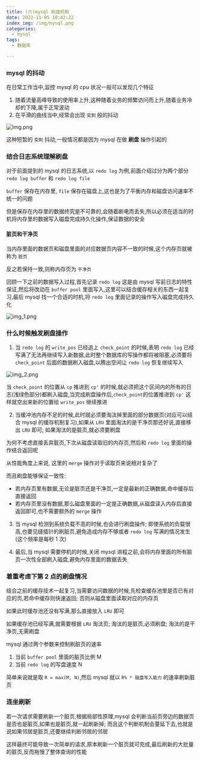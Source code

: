 ```yaml
---
title: (六)mysql 刷盘机制
date: 2022-11-05 10:42:22
index_img: /img/mysql.png
categories:
  - mysql
tags:
  - 数据库

---
```


### mysql 的抖动

在日常工作当中,监控 mysql 的 cpu 状况一般可以发现几个特征

1. 随着流量高峰导致的使用率上升,这种随着业务的频繁访问而上升,随着业务冷却的下降,属于正常波动
2. 在平滑的曲线当中,经常会出现 `突刺` 般的抖动

![img.png](https://tva1.sinaimg.cn/large/008vK57jgy1h7u37pk9brj30me05s3yx.jpg)

这种短暂的 `突刺` 抖动,一般情况都是因为 mysql 在做 **刷盘** 操作引起的

### 结合日志系统理解刷盘

对于前面提到的 mysql 的日志系统,以 `redo log` 为例,前面介绍过分为两个部分 `redo log buffer` 和 `redo log file`

`buffer` 保存在内存里, `file` 保存在磁盘上,这也是为了平衡内存和磁盘访问速率不统一的问题

但是保存在内存里的数据终究是不可靠的,会随着断电而丢失,所以必须在适当的时机将内存里的数据写入磁盘完成持久化操作,保证数据的安全

#### 脏页和干净页

当内存里面的数据页和磁盘里面的对应数据页内容不一致的时候,这个内存页就被称为 `脏页`

反之若保持一致,则称内存页为 `干净页`

回顾一下之前的数据写入过程,首先记录 `redo log` 这是由 mysql 写前日志的特性保证,然后将改动在 `buffer pool` 里面写入,这里可以结合缓存相关的东西一起复习,最后 mysql
找一个合适的时机,将 `redo log` 里面记录的操作写入磁盘完成持久化

![img_1.png](https://tva1.sinaimg.cn/large/008vK57jgy1h7u37w4jo6j30mt0d976q.jpg)

### 什么时候触发刷盘操作

1. 当 `redo log` 的 `write_pos` 已经追上 `check_point` 的时候,表明 `redo log` 已经写满了无法再继续写入新数据,此时整个数据库的写操作都将被阻塞,必须要将 `check_point` 后面的数据刷入磁盘,以腾出空间让 `redo log` 恢复继续写入

![img_2.png](https://tva1.sinaimg.cn/large/008vK57jgy1h7u38318laj30gb0fkace.jpg)

当 `check_point` 的位置从 `cp` 推进到 `cp'` 的时候,就必须把这个区间内的所有的日志(浅绿色部分)都刷入磁盘,当完成刷盘操作后,`check_point`的位置推进到 `cp'` 这样就空出来新的位置给 `write_pos` 继续推进

2. 当缓冲池内存不足的时候,此时就必须要淘汰掉里面的部分数据页(对应可以结合 mysql 的缓存机制复习),如果从 `LRU` 里面淘汰的是干净页那还好说,直接移出 `LRU` 即可; 如果淘汰的是脏页,就必须要刷盘

为何不考虑直接丢弃脏页,下次从磁盘读取旧的内存页,然后和 `redo log` 里面的操作结合返回呢

从性能角度上来说, 这里的 `merge` 操作对于读取页来说相对复杂了

而且刷盘能够保证一致性:

* 若内存页里有数据,无论是脏页还是干净页,一定是最新的正确数据,命中缓存后直接返回
* 若内存页里没有数据,那么磁盘里面的一定是正确数据,从磁盘读入内存后直接返回即可,也不需要额外的 `merge` 操作

3. 当 mysql 检测到系统负载不高的时候,也会进行刷盘操作; 即使系统的负载很高,也要见缝插针的刷脏页,避免造成内存不够或者 `redo log` 写满的情况发生(这个频率是每秒 1 次)

4. 最后,当 mysql 需要停机的时候,关闭 mysql 进程之前,会将内存里面的所有脏页一次性全部刷入磁盘,避免内存里面的数据丢失

### 着重考虑下第 2 点的刷盘情况

结合之前的缓存技术一起复习,当需要访问数据的时候,先检查缓存池里是否已有对应的页,若命中缓存则快速返回; 否则从磁盘里面读取对应的内存页

如果此时缓存池还没有写满,那么直接放入 `LRU` 即可

如果缓存池已经写满,就需要根据 `LRU` 淘汰页; 淘汰的是脏页,必须刷盘; 淘汰的是干净页,无需刷盘

mysql 通过两个参数来控制刷脏页的速率

1. 当前 `buffer pool` 里面的脏页比例 M
2. 当前 `redo log` 的写盘速度 N

简单来说就是取 `R = max(M, N)`,然后 mysql 就以 `R% * 磁盘写入能力` 的速率刷新脏页

### 连坐刷新

若一次请求需要刷新一个脏页,根据局部性原理,mysql 会判断当前页旁边的数据页是否也是脏页,如果也是脏页,就一起刷新掉; 而且这个判断机制会蔓延下去,也就是说如果邻居是脏页,还要继续判断邻居的邻居

这样最终可能导致一次简单的请求,原本刷新一个脏页就可完成,最后刷新的大批量的脏页,反而拖慢了整体查询的性能